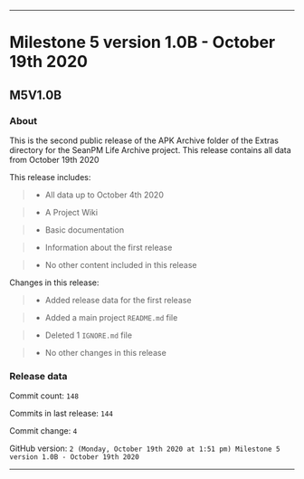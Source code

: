 
***

# Milestone 5 version 1.0B - October 19th 2020

## M5V1.0B

### About

This is the second public release of the APK Archive folder of the Extras directory for the SeanPM Life Archive project. This release contains all data from October 19th 2020

This release includes:

> * All data up to October 4th 2020

> * A Project Wiki

> * Basic documentation

> * Information about the first release

> * No other content included in this release

Changes in this release:

> * Added release data for the first release

> * Added a main project `README.md` file

> * Deleted 1 `IGNORE.md` file

> * No other changes in this release

### Release data

Commit count: `148`

Commits in last release: `144`

Commit change: `4`

GitHub version: `2 (Monday, October 19th 2020 at 1:51 pm) Milestone 5 version 1.0B - October 19th 2020`

***
